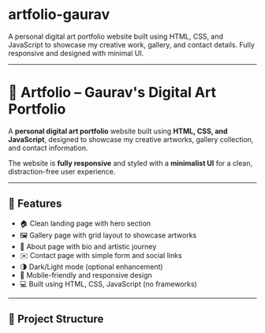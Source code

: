 # artfolio-gaurav
A personal digital art portfolio website built using HTML, CSS, and JavaScript to showcase my creative work, gallery, and contact details. Fully responsive and designed with minimal UI.

---
# 🎨 Artfolio – Gaurav's Digital Art Portfolio

A **personal digital art portfolio** website built using **HTML, CSS, and JavaScript**, designed to showcase my creative artworks, gallery collection, and contact information.

The website is **fully responsive** and styled with a **minimalist UI** for a clean, distraction-free user experience.

---

## 🚀 Features

- 🏠 Clean landing page with hero section
- 🖼️ Gallery page with grid layout to showcase artworks
- 👤 About page with bio and artistic journey
- ✉️ Contact page with simple form and social links
- 🌗 Dark/Light mode (optional enhancement)
- 📱 Mobile-friendly and responsive design
- 💻 Built using HTML, CSS, JavaScript (no frameworks)

---

## 📂 Project Structure

